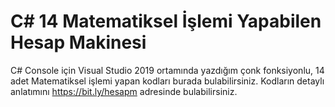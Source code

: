 # C# 14 Matematiksel İşlemi Yapabilen Hesap Makinesi
C# Console için Visual Studio 2019 ortamında yazdığım çonk fonksiyonlu, 14 adet Matematiksel işlemi yapan kodları burada bulabilirsiniz.
Kodların detaylı anlatımını https://bit.ly/hesapm adresinde bulabilirsiniz.
